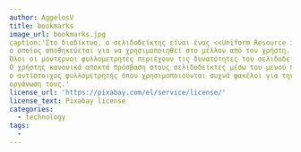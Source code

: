 ```yaml
---
author: AggelosV
title: bookmarks
image_url: bookmarks.jpg
caption:'Στο διαδίκτυο, ο σελιδοδείκτης είναι ένας <<Uniform Resource identifier>> (URI)
ο οποίος αποθηκεύεται για να χρησιμοποιηθεί στο μέλλον από τον χρήστη.
Όλοι οι μοντέρνοι φυλλομετρητές περιέχουν τις δυνατότητες του σελιδοδείκτη.
Ο χρήστης κανονικά αποκτά πρόσβαση στους σελιδοδείκτες μέσω του μενού που παρέχει
ο αντίστοιχος φυλλομετρητής όπου χρησιμοποιούνται συχνά φακέλοι για την
οργάνωση τους.'
license_url: 'https://pixabay.com/el/service/license/'
license_text: Pixabay license
categories:
  - technology
tags:
  - 
---
```

